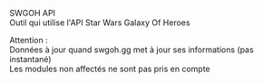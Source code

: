 SWGOH API<br>
Outil qui utilise l'API Star Wars Galaxy Of Heroes

Attention :<br>
Données à jour quand swgoh.gg met à jour ses informations (pas instantané)<br>
Les modules non affectés ne sont pas pris en compte
